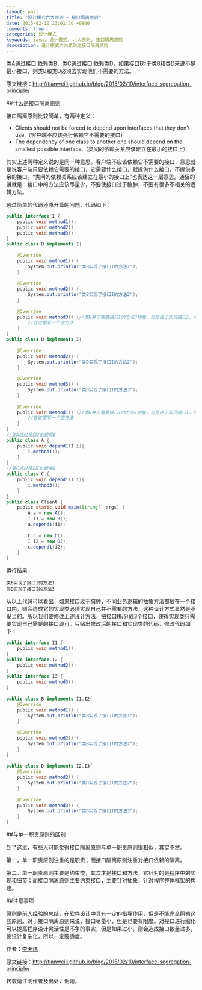 ```yaml
---
layout: post
title: "设计模式六大原则 - 接口隔离原则"
date: 2015-02-10 23:01:20 +0800
comments: true
categories: 设计模式
keywords: java, 设计模式, 六大原则, 接口隔离原则
description: 设计模式六大原则之接口隔离原则
---
```


类A通过接口I依赖类B，类C通过接口I依赖类D，如果接口I对于类B和类D来说不是最小接口，则类B和类D必须去实现他们不需要的方法。

<!--more-->

原文链接：<http://tianweili.github.io/blog/2015/02/10/interface-segregation-principle/>

##什么是接口隔离原则

接口隔离原则比较简单，有两种定义：

* Clients should not be forced to depend upon interfaces that they don't use.（客户端不应该强行依赖它不需要的接口）
* The dependency of one class to another one should depend on the smallest possible interface.（类间的依赖关系应该建立在最小的接口上）

其实上述两种定义说的是同一种意思。客户端不应该依赖它不需要的接口，意思就是说客户端只要依赖它需要的接口，它需要什么接口，就提供什么接口，不提供多余的接口。“类间的依赖关系应该建立在最小的接口上”也表达这一层意思。通俗的讲就是：接口中的方法应该尽量少，不要使接口过于臃肿，不要有很多不相关的逻辑方法。

通过简单的代码还原开篇的问题，代码如下：

```java
public interface I {
    public void method1();
    public void method2();
    public void method3();
}
public class B implements I{
 
    @Override
    public void method1() {
        System.out.println("类B实现了接口I的方法1");
    }
 
    @Override
    public void method2() {
        System.out.println("类B实现了接口I的方法2");
    }
 
    @Override
    public void method3() {//类B并不需要接口I的方法3功能，但是由于实现接口I，所以不得不实现方法3
        //在这里写一个空方法
    }
}
public class D implements I{
 
    @Override
    public void method2() {
        System.out.println("类D实现了接口I的方法2");
    }
 
    @Override
    public void method3() {
        System.out.println("类D实现了接口I的方法3");
    }
 
    @Override
    public void method1() {//类D并不需要接口I的方法1功能，但是由于实现接口I，所以不得不实现方法1
        //在这里写一个空方法
    }
}
//类A通过接口I依赖类B
public class A {
    public void depend1(I i){
        i.method1();
    }
}
//类C通过接口I依赖类D
public class C {
    public void depend1(I i){
        i.method3();
    }
}
public class Client {
    public static void main(String[] args) {
        A a = new A();
        I i1 = new B();
        a.depend1(i1);
         
        C c = new C();
        I i2 = new D();
        c.depend1(i2);
    }
}
```

运行结果：

	类B实现了接口I的方法1
	类D实现了接口I的方法3

从以上代码可以看出，如果接口过于臃肿，不同业务逻辑的抽象方法都放在一个接口内，则会造成它的实现类必须实现自己并不需要的方法，这种设计方式显然是不妥当的。所以我们要修改上述设计方法，把接口I拆分成3个接口，使得实现类只需要实现自己需要的接口即可。只贴出修改后的接口和实现类的代码，修改代码如下：

```java
public interface I1 {
    public void method1();
}
public interface I2 {
    public void method2();
}
public interface I3 {
    public void method3();
}
 
public class B implements I1,I2{
    @Override
    public void method1() {
        System.out.println("类B实现了接口I的方法1");
    }
 
    @Override
    public void method2() {
        System.out.println("类B实现了接口I的方法2");
    }
}
 
public class D implements I2,I3{
    @Override
    public void method2() {
        System.out.println("类D实现了接口I的方法2");
    }
 
    @Override
    public void method3() {
        System.out.println("类D实现了接口I的方法3");
    }
}
```

##与单一职责原则的区别

到了这里，有些人可能觉得接口隔离原则与单一职责原则很相似，其实不然。

第一，单一职责原则注重的是职责；而接口隔离原则注重对接口依赖的隔离。

第二，单一职责原则主要是约束类，其次才是接口和方法，它针对的是程序中的实现和细节；而接口隔离原则主要约束接口，主要针对抽象，针对程序整体框架的构建。

##注意事项

原则是前人经验的总结，在软件设计中具有一定的指导作用，但是不能完全照搬这些原则。对于接口隔离原则来说，接口尽量小，但是也要有限度。对接口进行细化可以提高程序设计灵活性是不争的事实，但是如果过小，则会造成接口数量过多，使设计复杂化，所以一定要适度。

作者：[李天炜](http://tianweili.github.io/)

原文链接：<http://tianweili.github.io/blog/2015/02/10/interface-segregation-principle/>

转载请注明作者及出处，谢谢。
